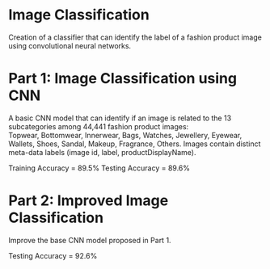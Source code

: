 # Image Classification
Creation of a classifier that can identify the label of a fashion product image using convolutional neural networks.

# Part 1: Image Classification using CNN
A basic CNN model that can identify if an image is related to the 13 subcategories among 44,441 fashion product images:  
Topwear, Bottomwear, Innerwear, Bags, Watches, Jewellery, Eyewear, Wallets, Shoes, Sandal, Makeup, Fragrance, Others.
Images contain distinct meta-data labels (image id, label, productDisplayName). 

Training Accuracy = 89.5%
Testing Accuracy = 89.6%

# Part 2: Improved Image Classification
Improve the base CNN model proposed in Part 1.

Testing Accuracy = 92.6%
